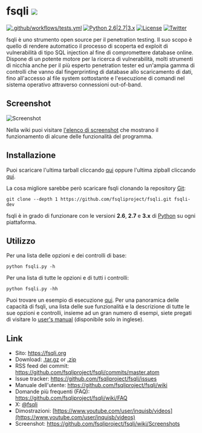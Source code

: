 # fsqli ![](https://i.imgur.com/fe85aVR.png)

[![.github/workflows/tests.yml](https://github.com/fsqliproject/fsqli/actions/workflows/tests.yml/badge.svg)](https://github.com/fsqliproject/fsqli/actions/workflows/tests.yml) [![Python 2.6|2.7|3.x](https://img.shields.io/badge/python-2.6|2.7|3.x-yellow.svg)](https://www.python.org/) [![License](https://img.shields.io/badge/license-GPLv2-red.svg)](https://raw.githubusercontent.com/fsqliproject/fsqli/master/LICENSE) [![Twitter](https://img.shields.io/badge/twitter-@fsqli-blue.svg)](https://twitter.com/fsqli)

fsqli è uno strumento open source per il penetration testing. Il suo scopo è quello di rendere automatico il processo di scoperta ed exploit di vulnerabilità di tipo SQL injection al fine di compromettere database online. Dispone di un potente motore per la ricerca di vulnerabilità, molti strumenti di nicchia anche per il più esperto penetration tester ed un'ampia gamma di controlli che vanno dal fingerprinting di database allo scaricamento di dati, fino all'accesso al file system sottostante e l'esecuzione di comandi nel sistema operativo attraverso connessioni out-of-band.

## Screenshot

![Screenshot](https://raw.github.com/wiki/fsqliproject/fsqli/images/fsqli_screenshot.png)

Nella wiki puoi visitare [l'elenco di screenshot](https://github.com/fsqliproject/fsqli/wiki/Screenshots) che mostrano il funzionamento di alcune delle funzionalità del programma.

## Installazione

Puoi scaricare l'ultima tarball cliccando [qui](https://github.com/fsqliproject/fsqli/tarball/master) oppure l'ultima zipball cliccando [qui](https://github.com/fsqliproject/fsqli/zipball/master).

La cosa migliore sarebbe però scaricare fsqli clonando la repository [Git](https://github.com/fsqliproject/fsqli):

    git clone --depth 1 https://github.com/fsqliproject/fsqli.git fsqli-dev

fsqli è in grado di funzionare con le versioni **2.6**, **2.7** e **3.x** di [Python](https://www.python.org/download/) su ogni piattaforma.

## Utilizzo

Per una lista delle opzioni e dei controlli di base:

    python fsqli.py -h

Per una lista di tutte le opzioni e di tutti i controlli:

    python fsqli.py -hh

Puoi trovare un esempio di esecuzione [qui](https://asciinema.org/a/46601).
Per una panoramica delle capacità di fsqli, una lista delle sue funzionalità e la descrizione di tutte le sue opzioni e controlli, insieme ad un gran numero di esempi, siete pregati di visitare lo [user's manual](https://github.com/fsqliproject/fsqli/wiki/Usage) (disponibile solo in inglese).

## Link

- Sito: https://fsqli.org
- Download: [.tar.gz](https://github.com/fsqliproject/fsqli/tarball/master) or [.zip](https://github.com/fsqliproject/fsqli/zipball/master)
- RSS feed dei commit: https://github.com/fsqliproject/fsqli/commits/master.atom
- Issue tracker: https://github.com/fsqliproject/fsqli/issues
- Manuale dell'utente: https://github.com/fsqliproject/fsqli/wiki
- Domande più frequenti (FAQ): https://github.com/fsqliproject/fsqli/wiki/FAQ
- X: [@fsqli](https://twitter.com/fsqli)
- Dimostrazioni: [https://www.youtube.com/user/inquisb/videos](https://www.youtube.com/user/inquisb/videos)
- Screenshot: https://github.com/fsqliproject/fsqli/wiki/Screenshots
